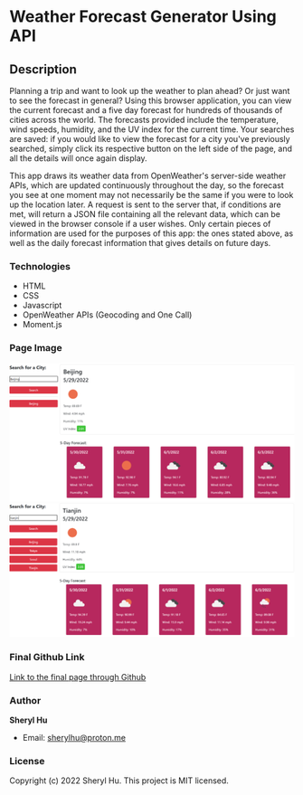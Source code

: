 # Weather Forecast Generator Using API 

## Description 
Planning a trip and want to look up the weather to plan ahead? Or just want to see the forecast in general? Using this browser application, you can view the current forecast and a five day forecast for hundreds of thousands of cities across the world. The forecasts provided include the temperature, wind speeds, humidity, and the UV index for the current time. Your searches are saved: if you would like to view the forecast for a city you've previously searched, simply click its respective button on the left side of the page, and all the details will once again display. 

This app draws its weather data from OpenWeather's server-side weather APIs, which are updated continuously throughout the day, so the forecast you see at one moment may not necessarily be the same if you were to look up the location later. A request is sent to the server that, if conditions are met, will return a JSON file containing all the relevant data, which can be viewed in the browser console if a user wishes. Only certain pieces of information are used for the purposes of this app: the ones stated above, as well as the daily forecast information that gives details on future days. 

### Technologies
- HTML
- CSS
- Javascript
- OpenWeather APIs (Geocoding and One Call)
- Moment.js 

### Page Image
![Screenshot of final page](./assets/images/screenshot1.PNG)
![Second screenshot of final page](./assets/images/screenshot2.png)

### Final Github Link
[Link to the final page through Github](https://reversedentistry.github.io/Weather-Reports/)

### Author
**Sheryl Hu**
- Email: sherylhu@proton.me

### License
Copyright (c) 2022 Sheryl Hu.
This project is MIT licensed.